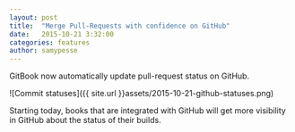 ```yaml
---
layout: post
title:  "Merge Pull-Requests with confidence on GitHub"
date:   2015-10-21 3:32:00
categories: features
author: samypesse
---
```


GitBook now automatically update pull-request status on GitHub.

<!-- more -->

![Commit statuses]({{ site.url }}assets/2015-10-21-github-statuses.png)

Starting today, books that are integrated with GitHub will get more visibility in GitHub about the status of their builds.


